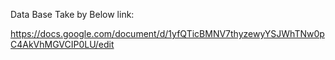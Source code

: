 Data  Base Take by Below link:

https://docs.google.com/document/d/1yfQTicBMNV7thyzewyYSJWhTNw0pC4AkVhMGVCIP0LU/edit
